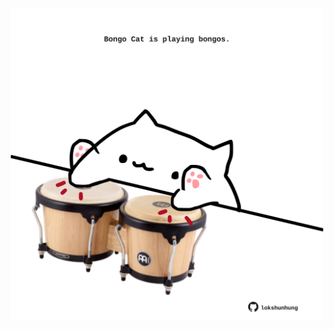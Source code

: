 <!-- built at 15/01/2024, 12:00:50 UTC -->
<p align="center">
  <img width="500" height="500" src="./ReadmeImage.svg">
</p>
